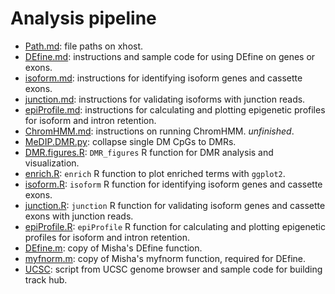 Analysis pipeline
====================
* [Path.md](./Path.md): file paths on xhost.    
* [DEfine.md](./DEfine.md): instructions and sample code for using DEfine on genes or exons.  
* [isoform.md](./isoform.md): instructions for identifying isoform genes and cassette exons.  
* [junction.md](./junction.md): instructions for validating isoforms with junction reads.  
* [epiProfile.md](./epiProfile.md): instructions for calculating and plotting epigenetic profiles for isoform and intron retention.       
* [ChromHMM.md](./ChromHMM.md): instructions on running ChromHMM. _unfinished_.  
* [MeDIP.DMR.py](./MeDIP.DMR.py): collapse single DM CpGs to DMRs.
* [DMR.figures.R](./DMR.figures.R): `DMR_figures` R function for DMR analysis and visualization.   
* [enrich.R](./enrich.R): `enrich` R function to plot enriched terms with `ggplot2`.   
* [isoform.R](./isoform.R): `isoform` R function for identifying isoform genes and cassette exons.
* [junction.R](./junction.R): `junction` R function for validating isoform genes and cassette exons with junction reads.   
* [epiProfile.R](./epiProfile.R): `epiProfile` R function for calculating and plotting epigenetic profiles for isoform and intron retention.       
* [DEfine.m](./DEfine.m): copy of Misha's DEfine function.   
* [myfnorm.m](./myfnorm.m): copy of Misha's myfnorm function, required for DEfine.
* [UCSC](./UCSC): script from UCSC genome browser and sample code for building track hub.

